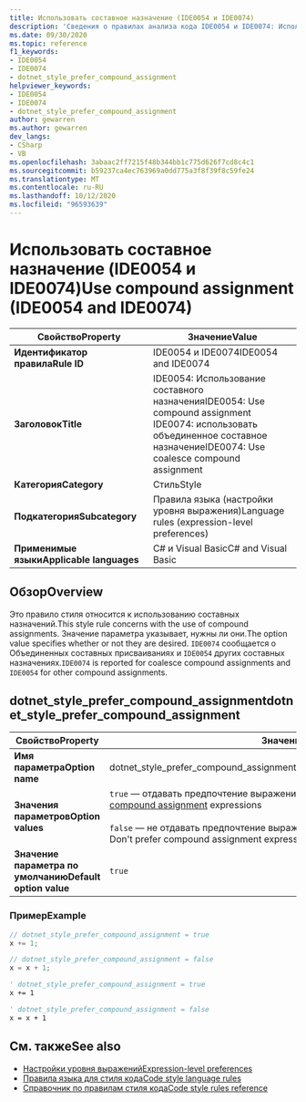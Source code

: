 ```yaml
---
title: Использовать составное назначение (IDE0054 и IDE0074)
description: 'Сведения о правилах анализа кода IDE0054 и IDE0074: Использование составного присваивания'
ms.date: 09/30/2020
ms.topic: reference
f1_keywords:
- IDE0054
- IDE0074
- dotnet_style_prefer_compound_assignment
helpviewer_keywords:
- IDE0054
- IDE0074
- dotnet_style_prefer_compound_assignment
author: gewarren
ms.author: gewarren
dev_langs:
- CSharp
- VB
ms.openlocfilehash: 3abaac2ff7215f48b344bb1c775d626f7cd8c4c1
ms.sourcegitcommit: b59237ca4ec763969a0dd775a3f8f39f8c59fe24
ms.translationtype: MT
ms.contentlocale: ru-RU
ms.lasthandoff: 10/12/2020
ms.locfileid: "96593639"
---
```

# <a name="use-compound-assignment-ide0054-and-ide0074"></a><span data-ttu-id="d7cdb-103">Использовать составное назначение (IDE0054 и IDE0074)</span><span class="sxs-lookup"><span data-stu-id="d7cdb-103">Use compound assignment (IDE0054 and IDE0074)</span></span>

|<span data-ttu-id="d7cdb-104">Свойство</span><span class="sxs-lookup"><span data-stu-id="d7cdb-104">Property</span></span>|<span data-ttu-id="d7cdb-105">Значение</span><span class="sxs-lookup"><span data-stu-id="d7cdb-105">Value</span></span>|
|-|-|
| <span data-ttu-id="d7cdb-106">**Идентификатор правила**</span><span class="sxs-lookup"><span data-stu-id="d7cdb-106">**Rule ID**</span></span> | <span data-ttu-id="d7cdb-107">IDE0054 и IDE0074</span><span class="sxs-lookup"><span data-stu-id="d7cdb-107">IDE0054 and IDE0074</span></span> |
| <span data-ttu-id="d7cdb-108">**Заголовок**</span><span class="sxs-lookup"><span data-stu-id="d7cdb-108">**Title**</span></span> | <span data-ttu-id="d7cdb-109">IDE0054: Использование составного назначения</span><span class="sxs-lookup"><span data-stu-id="d7cdb-109">IDE0054: Use compound assignment</span></span><br/> <span data-ttu-id="d7cdb-110">IDE0074: использовать объединенное составное назначение</span><span class="sxs-lookup"><span data-stu-id="d7cdb-110">IDE0074: Use coalesce compound assignment</span></span> |
| <span data-ttu-id="d7cdb-111">**Категория**</span><span class="sxs-lookup"><span data-stu-id="d7cdb-111">**Category**</span></span> | <span data-ttu-id="d7cdb-112">Стиль</span><span class="sxs-lookup"><span data-stu-id="d7cdb-112">Style</span></span> |
| <span data-ttu-id="d7cdb-113">**Подкатегория**</span><span class="sxs-lookup"><span data-stu-id="d7cdb-113">**Subcategory**</span></span> | <span data-ttu-id="d7cdb-114">Правила языка (настройки уровня выражения)</span><span class="sxs-lookup"><span data-stu-id="d7cdb-114">Language rules (expression-level preferences)</span></span> |
| <span data-ttu-id="d7cdb-115">**Применимые языки**</span><span class="sxs-lookup"><span data-stu-id="d7cdb-115">**Applicable languages**</span></span> | <span data-ttu-id="d7cdb-116">C# и Visual Basic</span><span class="sxs-lookup"><span data-stu-id="d7cdb-116">C# and Visual Basic</span></span> |

## <a name="overview"></a><span data-ttu-id="d7cdb-117">Обзор</span><span class="sxs-lookup"><span data-stu-id="d7cdb-117">Overview</span></span>

<span data-ttu-id="d7cdb-118">Это правило стиля относится к использованию составных назначений.</span><span class="sxs-lookup"><span data-stu-id="d7cdb-118">This style rule concerns with the use of compound assignments.</span></span> <span data-ttu-id="d7cdb-119">Значение параметра указывает, нужны ли они.</span><span class="sxs-lookup"><span data-stu-id="d7cdb-119">The option value specifies whether or not they are desired.</span></span> <span data-ttu-id="d7cdb-120">`IDE0074` сообщается о Объединенных составных присваиваниях и `IDE0054` других составных назначениях.</span><span class="sxs-lookup"><span data-stu-id="d7cdb-120">`IDE0074` is reported for coalesce compound assignments and `IDE0054` for other compound assignments.</span></span>

## <a name="dotnet_style_prefer_compound_assignment"></a><span data-ttu-id="d7cdb-121">dotnet_style_prefer_compound_assignment</span><span class="sxs-lookup"><span data-stu-id="d7cdb-121">dotnet_style_prefer_compound_assignment</span></span>

|<span data-ttu-id="d7cdb-122">Свойство</span><span class="sxs-lookup"><span data-stu-id="d7cdb-122">Property</span></span>|<span data-ttu-id="d7cdb-123">Значение</span><span class="sxs-lookup"><span data-stu-id="d7cdb-123">Value</span></span>|
|-|-|
| <span data-ttu-id="d7cdb-124">**Имя параметра**</span><span class="sxs-lookup"><span data-stu-id="d7cdb-124">**Option name**</span></span> | <span data-ttu-id="d7cdb-125">dotnet_style_prefer_compound_assignment</span><span class="sxs-lookup"><span data-stu-id="d7cdb-125">dotnet_style_prefer_compound_assignment</span></span>
| <span data-ttu-id="d7cdb-126">**Значения параметров**</span><span class="sxs-lookup"><span data-stu-id="d7cdb-126">**Option values**</span></span> | <span data-ttu-id="d7cdb-127">`true` — отдавать предпочтение выражениям [составного присваивания](../../../csharp/language-reference/operators/assignment-operator.md#compound-assignment)</span><span class="sxs-lookup"><span data-stu-id="d7cdb-127">`true` - Prefer [compound assignment](../../../csharp/language-reference/operators/assignment-operator.md#compound-assignment) expressions</span></span><br /><br /><span data-ttu-id="d7cdb-128">`false` — не отдавать предпочтение выражениям составного присваивания</span><span class="sxs-lookup"><span data-stu-id="d7cdb-128">`false` - Don't prefer compound assignment expressions</span></span> |
| <span data-ttu-id="d7cdb-129">**Значение параметра по умолчанию**</span><span class="sxs-lookup"><span data-stu-id="d7cdb-129">**Default option value**</span></span> | `true` |

### <a name="example"></a><span data-ttu-id="d7cdb-130">Пример</span><span class="sxs-lookup"><span data-stu-id="d7cdb-130">Example</span></span>

```csharp
// dotnet_style_prefer_compound_assignment = true
x += 1;

// dotnet_style_prefer_compound_assignment = false
x = x + 1;
```

```vb
' dotnet_style_prefer_compound_assignment = true
x += 1

' dotnet_style_prefer_compound_assignment = false
x = x + 1
```

## <a name="see-also"></a><span data-ttu-id="d7cdb-131">См. также</span><span class="sxs-lookup"><span data-stu-id="d7cdb-131">See also</span></span>

- [<span data-ttu-id="d7cdb-132">Настройки уровня выражений</span><span class="sxs-lookup"><span data-stu-id="d7cdb-132">Expression-level preferences</span></span>](expression-level-preferences.md)
- [<span data-ttu-id="d7cdb-133">Правила языка для стиля кода</span><span class="sxs-lookup"><span data-stu-id="d7cdb-133">Code style language rules</span></span>](language-rules.md)
- [<span data-ttu-id="d7cdb-134">Справочник по правилам стиля кода</span><span class="sxs-lookup"><span data-stu-id="d7cdb-134">Code style rules reference</span></span>](index.md)
